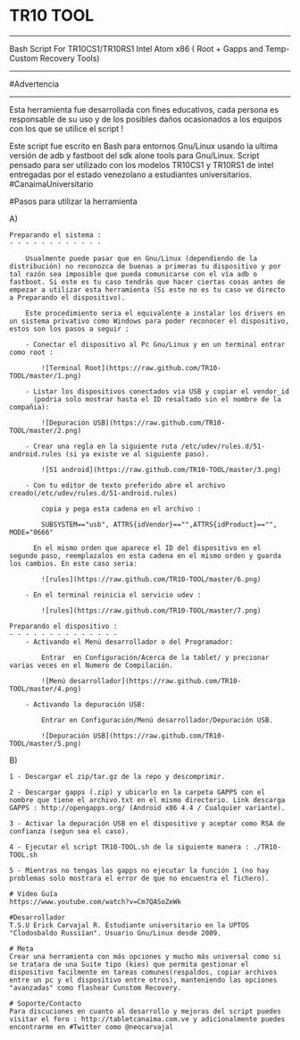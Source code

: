 # TR10 TOOL 
- - - - - - - - - - - - - - - - - - - - - - - - - - - - - - - - - - - - - - - - - - - - - - -
Bash Script For TR10CS1/TR10RS1 Intel Atom x86 ( Root + Gapps and Temp-Custom Recovery Tools) 
- - - - - - - - - - - - - - - - - - - - - - - - - - - - - - - - - - - - - - - - - - - - - - - -

#Advertencia
___________

Esta herramienta fue desarrollada con fines educativos, cada persona es responsable de su uso y de los posibles daños ocasionados a los equipos con los que se utilice el script !

Este script fue escrito en Bash para entornos Gnu/Linux usando la ultima versión de adb y fastboot del sdk alone tools para Gnu/Linux. Script pensado para ser utilizado con los modelos TR10CS1 y TR10RS1 de intel entregadas por el estado venezolano a estudiantes universitarios. #CanaimaUniversitario

#Pasos para utilizar la herramienta

A)
	
	Preparando el sistema :
	- - - - - - - - - - - -

		Usualmente puede pasar que en Gnu/Linux (dependiendo de la distribución) no reconozca de buenas a primeras tu dispositivo y por tal razón sea imposible que pueda comunicarse con el vía adb o fastboot. Si este es tu caso tendrás que hacer ciertas cosas antes de empezar a utilizar esta herramienta (Si este no es tu caso ve directo a Preparando el dispositivo).

		Este procedimiento seria el equivalente a instalar los drivers en un sistema privativo como Windows para poder reconocer el dispositivo, estos son los pasos a seguir :

		- Conectar el dispositivo al Pc Gnu/Linux y en un terminal entrar como root :

			![Terminal Root](https://raw.github.com/TR10-TOOL/master/1.png)
		
		- Listar los dispositivos conectados via USB y copiar el vendor_id 
		  (podria solo mostrar hasta el ID resaltado sin el nombre de la compañia):

			![Depuración USB](https://raw.github.com/TR10-TOOL/master/2.png)

		- Crear una regla en la siguiente ruta /etc/udev/rules.d/51-android.rules (si ya existe ve al siguiente paso).

			![51 android](https://raw.github.com/TR10-TOOL/master/3.png)

		- Con tu editor de texto preferido abre el archivo creado(/etc/udev/rules.d/51-android.rules)

			copia y pega esta cadena en el archivo :

			SUBSYSTEM=="usb", ATTRS{idVendor}=="",ATTRS{idProduct}=="", MODE="0666"

		  En el mismo orden que aparece el ID del dispositivo en el segundo paso, reemplazalos en esta cadena en el mismo orden y guarda los cambios. En este caso seria:

  			![rules](https://raw.github.com/TR10-TOOL/master/6.png)

  		- En el terminal reinicia el servicio udev :

  			![rules](https://raw.github.com/TR10-TOOL/master/7.png)

	Preparando el dispositivo :	
	- - - - - - - - - - - - - -
		- Activando el Menú desarrollador o del Programador:
			
			Entrar  en Configuración/Acerca de la tablet/ y precionar varias veces en el Numero de Compilación.	

			![Menú desarrollador](https://raw.github.com/TR10-TOOL/master/4.png)

		- Activando la depuración USB:

			Entrar en Configuración/Menú desarrollador/Depuración USB.
			
			![Depuración USB](https://raw.github.com/TR10-TOOL/master/5.png)			

B)

	1 - Descargar el zip/tar.gz de la repo y descomprimir.

	2 - Descargar gapps (.zip) y ubicarlo en la carpeta GAPPS con el nombre que tiene el archivo.txt en el mismo directorio. Link descarga GAPPS : http://opengapps.org/ (Android x86 4.4 / Cualquier variante).

	3 - Activar la depuración USB en el dispositivo y aceptar como RSA de confianza (seǵun sea el caso).

	4 - Ejecutar el script TR10-TOOL.sh de la siguiente manera : ./TR10-TOOL.sh

	5 - Mientras no tengas las gapps no ejecutar la función 1 (no hay problemas solo mostrara el error de que no encuentra el fichero).

	# Video Guía
	https://www.youtube.com/watch?v=Cm7QASoZeWk

	#Desarrollador
	T.S.U Erick Carvajal R. Estudiante universitario en la UPTOS "Clodosbaldo Russiían". Usuario Gnu/Linux desde 2009.

	# Meta
	Crear una herramienta con más opciones y mucho más universal como si se tratara de una Suite tipo (kies) que permita gestionar el dispositivo facilmente en tareas comunes(respaldos, copiar archivos entre un pc y el dispositivo entre otros), manteniendo las opciones "avanzadas" como flashear Cunstom Recovery.

	# Soporte/Contacto
	Para discuciones en cuanto al desarrollo y mejoras del script puedes visitar el foro : http://tabletcanaima.com.ve y adicionalmente puedes encontrarme en #Twitter como @neocarvajal

